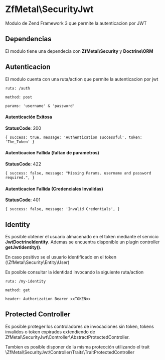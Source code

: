# ZfMetal\SecurityJwt
Modulo de Zend Framework 3 que permite la autenticacion por JWT

## Dependencias
El modulo tiene una dependecia con **ZfMetal\Security** y **Doctrine\ORM**

## Autenticacion
El modulo cuenta con una ruta/action que permite la autenticacion por jwt

`ruta: /auth`

`method: post`

`params: 'username' & 'password'`

#### Autenticación Exitosa

**StatusCode**: 200

`{
success: true,
message: 'Authentication successful',
token: 'The_Token'
}`

#### Autenticacion Fallida (faltan de parametros)
**StatusCode**: 422

`{
success: false,
message: "Missing Params. username and password required.",
}`

#### Autenticacion Fallida (Credenciales Invalidas)
**StatusCode**: 401

`{
success: false,
message: 'Invalid Credentials',
}`


## Identity
Es posible obtener el usuario almacenado en el token mediante el servicio **JwtDoctrineIdentity**. Ademas se encuentra disponible un plugin controller **getJwtIdentity()**.

En caso positivo se el usuario identificado en el token (\ZfMetal\Security\Entity\User)

Es posible consultar la identidad invocando la siguiente ruta/action

`ruta: /my-identity`

`method: get`

`header: Authorization Bearer xxTOKENxx`

## Protected Controller
Es posible proteger los controladores de invocaciones sin token, tokens invalidos o token expirados extendiendo de ZfMetal\SecurityJwt\Controller\AbstractProtectedController.

Tambien es posible disponer de la misma protección utilizando el trait \ZfMetal\SecurityJwt\Controller\Traits\TraitProtectedController